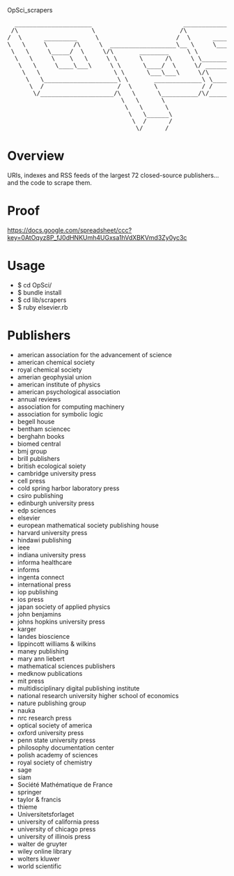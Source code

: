 OpSci_scrapers

<pre>
  _____________________                         ______________                      ______
 /\                    \                       /\             \                    /\     \
/  \      _________     \                     /  \      _______\                  /  \_____\
\   \     \       /\     \  __________________\__ \     \______/_____  ___________\__/ ____/_
 \   \     \_____/  \     \/\       ________     \ \                 \/\             \/\     \
  \   \     \    \   \     \ \      \      /\     \ \____________     \ \     ________\ \     \
   \   \     \____\___\     \ \      \____/  \     \/ ___________\     \ \    \_______/_ \     \
    \   \                    \ \      \___\___\     \/\                 \ \             \ \     \
     \   \____________________\ \       _____________\ \_________________\ \_____________\ \_____\
      \  /                    /  \      \            / /                 / /             / /     /
       \/____________________/\   \      \__________/\/_________________/\/_____________/\/_____/
                               \   \      \
                                \   \      \
                                 \   \______\
                                  \  /      /
                                   \/______/
</pre>

Overview
==========
URIs, indexes and RSS feeds of the largest 72 closed-source publishers... and the code to scrape them. 

Proof
=========
https://docs.google.com/spreadsheet/ccc?key=0AtOqyz8P_fJ0dHNKUmh4UGxsa1hVdXBKVmd3Zy0yc3c

Usage
==========
- $ cd OpSci/
- $ bundle install
- $ cd lib/scrapers
- $ ruby elsevier.rb

Publishers
==========
- american association for the advancement of science
- american chemical society
- royal chemical society
- amerian geophysial union
- american institute of physics
- american psychological association
- annual reviews
- association for computing machinery
- association for symbolic logic
- begell house
- bentham sciencec
- berghahn books
- biomed central
- bmj group
- brill publishers
- british ecological soiety
- cambridge university press
- cell press
- cold spring harbor laboratory press
- csiro publishing
- edinburgh university press
- edp sciences
- elsevier
- european mathematical society publishing house
- harvard university press
- hindawi publishing
- ieee
- indiana university press
- informa healthcare
- informs
- ingenta connect
- international press
- iop publishing
- ios press
- japan society of applied physics
- john benjamins
- johns hopkins university press
- karger
- landes bioscience
- lippincott williams & wilkins
- maney publishing
- mary ann liebert
- mathematical sciences publishers
- medknow publications
- mit press
- multidisciplinary digital publishing institute
- national research university higher school of economics
- nature publishing group
- nauka
- nrc research press
- optical society of america
- oxford university press
- penn state university press
- philosophy documentation center
- polish academy of sciences
- royal society of chemistry
- sage
- siam
- Société Mathématique de France
- springer
- taylor & francis
- thieme
- Universitetsforlaget
- university of california press
- university of chicago press
- university of illinois press
- walter de gruyter
- wiley online library
- wolters kluwer
- world scientific

